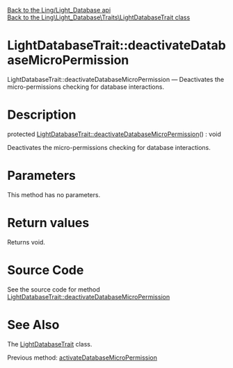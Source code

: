 [Back to the Ling/Light_Database api](https://github.com/lingtalfi/Light_Database/blob/master/doc/api/Ling/Light_Database.md)<br>
[Back to the Ling\Light_Database\Traits\LightDatabaseTrait class](https://github.com/lingtalfi/Light_Database/blob/master/doc/api/Ling/Light_Database/Traits/LightDatabaseTrait.md)


LightDatabaseTrait::deactivateDatabaseMicroPermission
================



LightDatabaseTrait::deactivateDatabaseMicroPermission — Deactivates the micro-permissions checking for database interactions.




Description
================


protected [LightDatabaseTrait::deactivateDatabaseMicroPermission](https://github.com/lingtalfi/Light_Database/blob/master/doc/api/Ling/Light_Database/Traits/LightDatabaseTrait/deactivateDatabaseMicroPermission.md)() : void




Deactivates the micro-permissions checking for database interactions.




Parameters
================

This method has no parameters.


Return values
================

Returns void.








Source Code
===========
See the source code for method [LightDatabaseTrait::deactivateDatabaseMicroPermission](https://github.com/lingtalfi/Light_Database/blob/master/Traits/LightDatabaseTrait.php#L32-L39)


See Also
================

The [LightDatabaseTrait](https://github.com/lingtalfi/Light_Database/blob/master/doc/api/Ling/Light_Database/Traits/LightDatabaseTrait.md) class.

Previous method: [activateDatabaseMicroPermission](https://github.com/lingtalfi/Light_Database/blob/master/doc/api/Ling/Light_Database/Traits/LightDatabaseTrait/activateDatabaseMicroPermission.md)<br>

